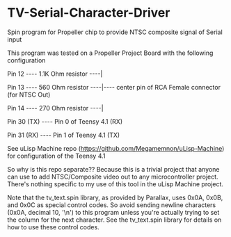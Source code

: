 # TV-Serial-Character-Driver
Spin program for Propeller chip to provide NTSC composite signal of Serial input

This program was tested on a Propeller Project Board with the following configuration

Pin 12 ---- 1.1K Ohm resistor ----|

Pin 13 ---- 560 Ohm resistor  ----|---- center pin of RCA Female connector (for NTSC Out)

Pin 14 ---- 270 Ohm resistor  ----|
                                  
                                  
Pin 30 (TX) ---- Pin 0 of Teensy 4.1 (RX)

Pin 31 (RX) ---- Pin 1 of Teensy 4.1 (TX)


See uLisp Machine repo (https://github.com/Megamemnon/uLisp-Machine) for configuration of the Teensy 4.1

So why is this repo separate?? Because this is a trivial project that anyone can use to add NTSC/Composite video out to any microcontroller project. There's nothing specific to my use of this tool in the uLisp Machine project.

Note that the tv_text.spin library, as provided by Parallax, uses 0x0A, 0x0B, and 0x0C as special control codes. So avoid sending newline characters (0x0A, decimal 10, '\n') to this program unless you're actually trying to set the column for the next character. See the tv_text.spin library for details on how to use these control codes.
